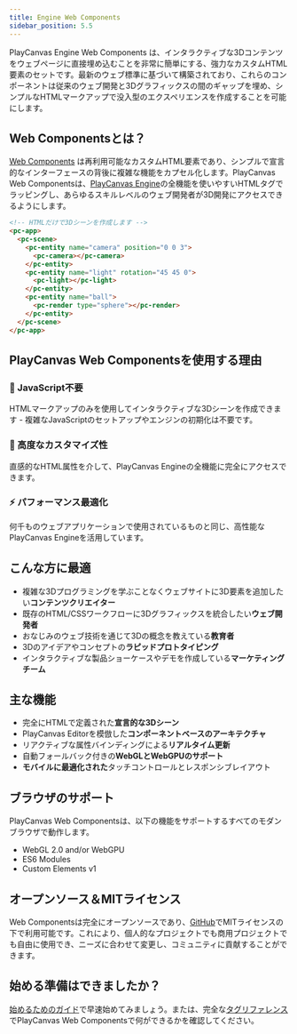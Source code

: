 ```yaml
---
title: Engine Web Components
sidebar_position: 5.5
---
```


PlayCanvas Engine Web Components は、インタラクティブな3Dコンテンツをウェブページに直接埋め込むことを非常に簡単にする、強力なカスタムHTML要素のセットです。最新のウェブ標準に基づいて構築されており、これらのコンポーネントは従来のウェブ開発と3Dグラフィックスの間のギャップを埋め、シンプルなHTMLマークアップで没入型のエクスペリエンスを作成することを可能にします。

## Web Componentsとは？

[Web Components](https://developer.mozilla.org/en-US/docs/Web/API/Web_components) は再利用可能なカスタムHTML要素であり、シンプルで宣言的なインターフェースの背後に複雑な機能をカプセル化します。PlayCanvas Web Componentsは、[PlayCanvas Engine](..\engine\index.md)の全機能を使いやすいHTMLタグでラッピングし、あらゆるスキルレベルのウェブ開発者が3D開発にアクセスできるようにします。

```html
<!-- HTMLだけで3Dシーンを作成します -->
<pc-app>
  <pc-scene>
    <pc-entity name="camera" position="0 0 3">
      <pc-camera></pc-camera>
    </pc-entity>
    <pc-entity name="light" rotation="45 45 0">
      <pc-light></pc-light>
    </pc-entity>
    <pc-entity name="ball">
      <pc-render type="sphere"></pc-render>
    </pc-entity>
  </pc-scene>
</pc-app>
```

## PlayCanvas Web Componentsを使用する理由

### 🚀 JavaScript不要

HTMLマークアップのみを使用してインタラクティブな3Dシーンを作成できます - 複雑なJavaScriptのセットアップやエンジンの初期化は不要です。

### 🔧 高度なカスタマイズ性

直感的なHTML属性を介して、PlayCanvas Engineの全機能に完全にアクセスできます。

### ⚡ パフォーマンス最適化

何千ものウェブアプリケーションで使用されているものと同じ、高性能なPlayCanvas Engineを活用しています。

## こんな方に最適

- 複雑な3Dプログラミングを学ぶことなくウェブサイトに3D要素を追加したい**コンテンツクリエイター**
- 既存のHTML/CSSワークフローに3Dグラフィックスを統合したい**ウェブ開発者**
- おなじみのウェブ技術を通じて3Dの概念を教えている**教育者**
- 3Dのアイデアやコンセプトの**ラピッドプロトタイピング**
- インタラクティブな製品ショーケースやデモを作成している**マーケティングチーム**

## 主な機能

- 完全にHTMLで定義された**宣言的な3Dシーン**
- PlayCanvas Editorを模倣した**コンポーネントベースのアーキテクチャ**
- リアクティブな属性バインディングによる**リアルタイム更新**
- 自動フォールバック付きの**WebGLとWebGPUのサポート**
- **モバイルに最適化された**タッチコントロールとレスポンシブレイアウト

## ブラウザのサポート

PlayCanvas Web Componentsは、以下の機能をサポートするすべてのモダンブラウザで動作します。

- WebGL 2.0 and/or WebGPU
- ES6 Modules
- Custom Elements v1

## オープンソース＆MITライセンス

Web Componentsは完全にオープンソースであり、[GitHub](https://github.com/playcanvas/web-components)でMITライセンスの下で利用可能です。これにより、個人的なプロジェクトでも商用プロジェクトでも自由に使用でき、ニーズに合わせて変更し、コミュニティに貢献することができます。

## 始める準備はできましたか？

[始めるためのガイド](getting-started.md)で早速始めてみましょう。または、完全な[タグリファレンス](./tags/index.md)でPlayCanvas Web Componentsで何ができるかを確認してください。
